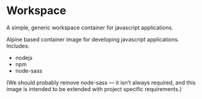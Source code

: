 Workspace
=========

A simple, generic workspace container for javascript applications.

Alpine based container image for developing javascript applications. Includes:

- nodejs
- npm
- node-sass

(We should probably remove node-sass — it isn’t always required, and this image is intended to be extended with project specific requirements.)